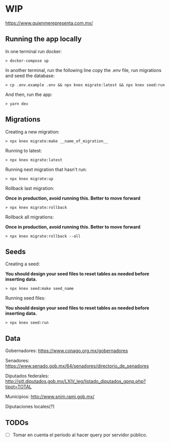 

# WIP

https://www.quienmerepresenta.com.mx/

## Running the app locally

In one terminal run docker:
```
> docker-compose up
```

In another terminal, run the following line copy the .env file, run migrations and seed the database:

```
> cp .env.example .env && npx knex migrate:latest && npx knex seed:run
```

And then, run the app:

```
> yarn dev
```

## Migrations

Creating a new migration:

```
> npx knex migrate:make __name_of_migration__
```

Running to latest:

```
> npx knex migrate:latest
```

Running next migration that hasn't run:

```
> npx knex migrate:up
```

Rollback last migration:

**Once in production, avoid running this. Better to move forward**
```
> npx knex migrate:rollback
```

Rollback all migrations:

**Once in production, avoid running this. Better to move forward**
```
> npx knex migrate:rollback --all
```


## Seeds

Creating a seed:

**You should design your seed files to reset tables as needed before inserting data.**
```
> npx knex seed:make seed_name
```

Running seed files:

**You should design your seed files to reset tables as needed before inserting data.**
```
> npx knex seed:run
```


## Data

Gobernadores:
https://www.conago.org.mx/gobernadores

Senadores:
https://www.senado.gob.mx/64/senadores/directorio_de_senadores

Diputados federales:
http://sitl.diputados.gob.mx/LXIV_leg/listado_diputados_gpnp.php?tipot=TOTAL

Municipios:
http://www.snim.rami.gob.mx/

Diputaciones locales(?)


## TODOs

- [ ] Tomar en cuenta el período al hacer query por servidor público.
